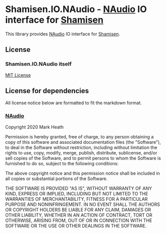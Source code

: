 ﻿# Shamisen.IO.NAudio - [NAudio](https://github.com/naudio/NAudio) IO interface for [Shamisen](https://github.com/MineCake147E/Shamisen)

This library provides [NAudio](https://github.com/naudio/NAudio) IO interface for [Shamisen](https://github.com/MineCake147E/Shamisen).

## License

### Shamisen.IO.NAudio itself

[MIT License](https://github.com/MineCake147E/Shamisen/blob/develop/LICENSE.md)

## License for dependencies

All license notice below are formatted to fit the markdown format.

### [NAudio](https://github.com/naudio/NAudio)

Copyright 2020 Mark Heath

Permission is hereby granted, free of charge, to any person obtaining a copy of this software and associated documentation files (the "Software"), to deal in the Software without restriction, including without limitation the rights to use, copy, modify, merge, publish, distribute, sublicense, and/or sell copies of the Software, and to permit persons to whom the Software is furnished to do so, subject to the following conditions:

The above copyright notice and this permission notice shall be included in all copies or substantial portions of the Software.

THE SOFTWARE IS PROVIDED "AS IS", WITHOUT WARRANTY OF ANY KIND, EXPRESS OR IMPLIED, INCLUDING BUT NOT LIMITED TO THE WARRANTIES OF MERCHANTABILITY, FITNESS FOR A PARTICULAR PURPOSE AND NONINFRINGEMENT. IN NO EVENT SHALL THE AUTHORS OR COPYRIGHT HOLDERS BE LIABLE FOR ANY CLAIM, DAMAGES OR OTHER LIABILITY, WHETHER IN AN ACTION OF CONTRACT, TORT OR OTHERWISE, ARISING FROM, OUT OF OR IN CONNECTION WITH THE SOFTWARE OR THE USE OR OTHER DEALINGS IN THE SOFTWARE.